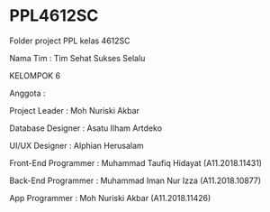 # PPL4612SC
Folder project PPL kelas 4612SC

Nama Tim : Tim Sehat Sukses Selalu

KELOMPOK 6

Anggota :

Project Leader        : Moh Nuriski Akbar

Database Designer     : Asatu Ilham Artdeko

UI/UX Designer        : Alphian Herusalam

Front-End Programmer  : Muhammad Taufiq Hidayat (A11.2018.11431)

Back-End Programmer   : Muhammad Iman Nur Izza (A11.2018.10877)

App Programmer        : Moh Nuriski Akbar (A11.2018.11426)

